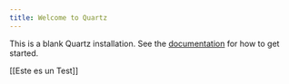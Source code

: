 ```yaml
---
title: Welcome to Quartz
---
```


This is a blank Quartz installation.
See the [documentation](https://quartz.jzhao.xyz) for how to get started.


[[Este es un Test]]

